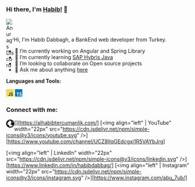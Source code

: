 <!--
### Hi there 👋


**alhabibdabbagh/alhabibdabbagh** is a ✨ _special_ ✨ repository because its `README.md` (this file) appears on your GitHub profile.

Here are some ideas to get you started:

- 🔭 I’m currently working on RenovaConsulting
- 🌱 I’m currently learning SAP Hybris and Angular 
- 👯 I’m looking to collaborate on Kodluyoruz and More
- 🤔 I’m looking for help with Spring Library, English ...
- 💬 Ask me about Anythink
- 📫 How to reach me: habib dabbağ linkedIn
- 😄 Pronouns: 😄
- ⚡ Fun fact: be fun to be your live fun
https://discord.gg/
-->

### Hi there, I'm [Habib!](https://www.linkedin.com/in/habibdabbag/) 👋


<a href="https://discordapp.com/users/691741267570327632">
  <img align="left" alt="Anurag's Discord" width="21px" src="https://raw.githubusercontent.com/anuraghazra/anuraghazra/master/assets/discord-round.svg" />
</a>

<br />
<br />

Hi, I'm Habib Dabbagh, a  BankEnd web developer from Turkey.

- 🔭 I’m currently working on Angular and Spring Library 
- 🌱 I’m currently learning [SAP Hybris Java ](https://github.com/alhabibdabbagh/bookLibrary)
- 👯 I’m looking to collaborate on Open source projects 
- 💬 Ask me about anything [here](https://www.linkedin.com/in/habibdabbag/)

**Languages and Tools:**  

<code><img height="20" src="https://raw.githubusercontent.com/github/explore/80688e429a7d4ef2fca1e82350fe8e3517d3494d/topics/javascript/javascript.png"></code>
<code><img height="20" src="https://raw.githubusercontent.com/github/explore/80688e429a7d4ef2fca1e82350fe8e3517d3494d/topics/typescript/typescript.png"></code>

### Connect with me:
[<img align="left"  width="22px" src="https://raw.githubusercontent.com/iconic/open-iconic/master/svg/globe.svg" />][https://alhabibtercumanlik.com/]
[<img align="left"  | YouTube" width="22px" src="https://cdn.jsdelivr.net/npm/simple-icons@v3/icons/youtube.svg" />][https://www.youtube.com/channel/UCZ8IlqGEdcgxi1R5VAYbJrg]
<!-- [<img align="left"  | Twitter" width="22px" src="https://cdn.jsdelivr.net/npm/simple-icons@v3/icons/twitter.svg" />][twitter] -->
[<img align="left"  | LinkedIn" width="22px" src="https://cdn.jsdelivr.net/npm/simple-icons@v3/icons/linkedin.svg" />][https://www.linkedin.com/in/habibdabbag/]
[<img align="left"  | Instagram" width="22px" src="https://cdn.jsdelivr.net/npm/simple-icons@v3/icons/instagram.svg" />][https://www.instagram.com/abu_7ub/]
